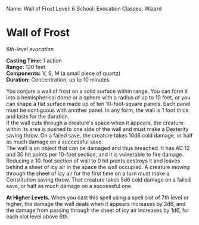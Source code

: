 Name: Wall of Frost
Level: 6
School: Evocation
Classes: Wizard

# Wall of Frost
_6th-level evocation_

**Casting Time:** 1 action    
**Range:** 120 feet    
**Components:** V, S, M (a small piece of quartz)    
**Duration:** Concentration, up to 10 minutes 

You conjure a wall of frost on a solid surface within range. You can form it into a hemispherical dome or a sphere with a radius of up to 10 feet, or you can shape a flat surface made up of ten 10-foot-square panels. Each panel must be contiguous with another panel. In any form, the wall is 1 foot thick and lasts for the duration.    
If the wall cuts through a creature's space when it appears, the creature within its area is pushed to one side of the wall and must make a Dexterity saving throw. On a failed save, the creature takes 10d6 cold damage, or half as much damage on a successful save.    
The wall is an object that can be damaged and thus breached. It has AC 12 and 30 hit points per 10-foot section, and it is vulnerable to fire damage. Reducing a 10-foot section of wall to 0 hit points destroys it and leaves behind a sheet of icy air in the space the wall occupied. A creature moving through the sheet of icy air for the first time on a turn must make a Constitution saving throw. That creature takes 5d6 cold damage on a failed save, or half as much damage on a successful one. 

**At Higher Levels.** When you cast this spell using a spell slot of 7th level or higher, the damage the wall deals when it appears increases by 2d6, and the damage from passing through the sheet of icy air increases by 1d6, for each slot level above 6th.